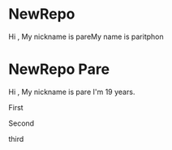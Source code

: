 # NewRepo
Hi , My nickname is pareMy name is paritphon
# NewRepo Pare
Hi , My nickname is pare
I'm 19 years.



First


Second


third